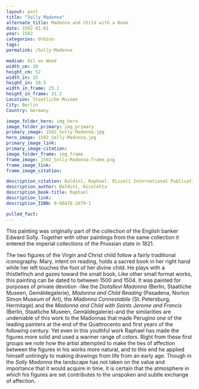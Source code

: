 ```yaml
---
layout: post
title: "Solly Madonna"
alternate_title: Madonna and Child with a Book
date: 1502-01-01
year: 1502
categories: Urbino
tags:
permalink: /Solly-Madonna

medium: Oil on Wood
width_cm: 38
height_cm: 52
width_in: 15
height_in: 20.5
width_in_frame: 25.2
height_in_frame: 31.2
Location: Staatliche Museen
City: Berlin
Country: Germany

image_folder_hero: img_hero
image_folder_primary: img_primary
primary_image: 1502_Solly-Madonna.jpg
hero_image: 1502_Solly-Madonna.jpg
primary_image_link:
primary_image-citation:
image_folder_frame: img_frame
frame_image: 1502_Solly-Madonna-frame.png
frame_image_link:
frame_image_citation:

description_citation: Baldini, Raphael. Rizzoli International Publications, Inc., 2005. Print. p76
description_author: Baldini, Nicoletta
description_book-title: Raphael
description_link:
description_ISBN: 0-08478-2679-1

pulled_fact:
---
```


This painting was originally part of the collection of the English banker Edward Solly. Together with other paintings from the same collection it entered the imperial collections of the Prussian state in 1821.

The two figures of the Virgin and Christ child follow a fairly traditional iconography. Mary, intent on reading, holds a sacred book in her right hand while her left touches the foot of her divine child. He plays with a thistlefinch and gazes toward the small book, Like other small format works, this painting can be dated to between 1500 and 1504. It was painted for purposes of private devotion -like the _Diotallevi Madonna_ (Berlin, Staatliche Museen, Gemäldegalerie), _Madonna and Child Reading_ (Pasadena, Norton Simon Museum of Art), the _Madonna Connestabile_ (St. Petersburg, Hermitage) and the _Madonna and Child with Saints Jerome and Francis_ (Berlin, Staatliche Museen, Gemäldegalerie)-and the similarities are undeniable of this work to the Madonnas that made Perugino one of the leading painters at the end of the Quattrocento and first years of the following century. Yet even in this youthful work Raphael has made the figures more solid and used a warmer range of colors. Right from these first groups we note how the artist attempted to make the ties of affection between the figures in his works more natural, and to this end he applied himself untiringly to making drawings from life from an early age. Though in the _Solly Madonna_ the landscape has not taken on the value and importance that it would acquire in time, it is certain that the atmosphere in which his figures are set contributes to the unspoken and subtle exchange of affection.

